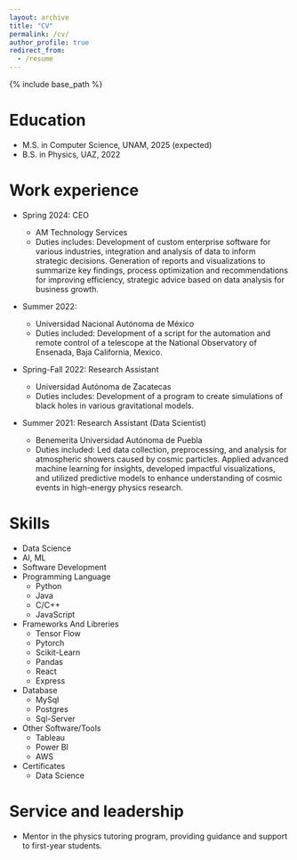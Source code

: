 ```yaml
---
layout: archive
title: "CV"
permalink: /cv/
author_profile: true
redirect_from:
  - /resume
---
```


{% include base_path %}

Education
======
* M.S. in Computer Science, UNAM, 2025 (expected)
* B.S. in Physics, UAZ, 2022

Work experience
======
* Spring 2024: CEO
  * AM Technology Services
  * Duties includes: Development of custom enterprise software for various industries, integration and analysis of data to inform strategic decisions. Generation of reports and visualizations to summarize key findings, process optimization and recommendations for improving efficiency, strategic advice based on data analysis for business growth.
  

* Summer 2022:
  * Universidad Nacional Autónoma de México
  * Duties included: Development of a script for the automation and remote control of a telescope at the National Observatory of Ensenada, Baja California, Mexico.

* Spring-Fall 2022: Research Assistant
  * Universidad Autónoma de Zacatecas
  * Duties includes: Development of a program to create simulations of black holes in various gravitational models.

* Summer 2021: Research Assistant (Data Scientist)
  * Benemerita Universidad Autónoma de Puebla
  * Duties included: Led data collection, preprocessing, and analysis for atmospheric showers caused by cosmic particles. Applied advanced machine learning for insights, developed impactful visualizations, and utilized predictive models to enhance understanding of cosmic events in high-energy physics research.
  
  
Skills
======
* Data Science
* AI, ML
* Software Development
* Programming Language
  * Python
  * Java
  * C/C++
  * JavaScript
* Frameworks And Libreries
  * Tensor Flow
  * Pytorch
  * Scikit-Learn
  * Pandas
  * React
  * Express
* Database
  * MySql
  * Postgres
  * Sql-Server
* Other Software/Tools
  * Tableau
  * Power BI
  * AWS
* Certificates
  * Data Science



<!-- Publications
======
  <ul>{% for post in site.publications reversed %}
    {% include archive-single-cv.html %}
  {% endfor %}</ul>
  
Talks
======
  <ul>{% for post in site.talks reversed %}
    {% include archive-single-talk-cv.html  %}
  {% endfor %}</ul>
  
Teaching
======
  <ul>{% for post in site.teaching reversed %}
    {% include archive-single-cv.html %}
  {% endfor %}</ul> -->
  
Service and leadership
======
* Mentor in the physics tutoring program, providing guidance and support to first-year students.
